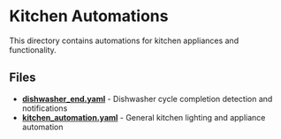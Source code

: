# Kitchen Automations

This directory contains automations for kitchen appliances and functionality.

## Files

- **[dishwasher_end.yaml](./dishwasher_end.yaml)** - Dishwasher cycle completion detection and notifications
- **[kitchen_automation.yaml](./kitchen_automation.yaml)** - General kitchen lighting and appliance automation